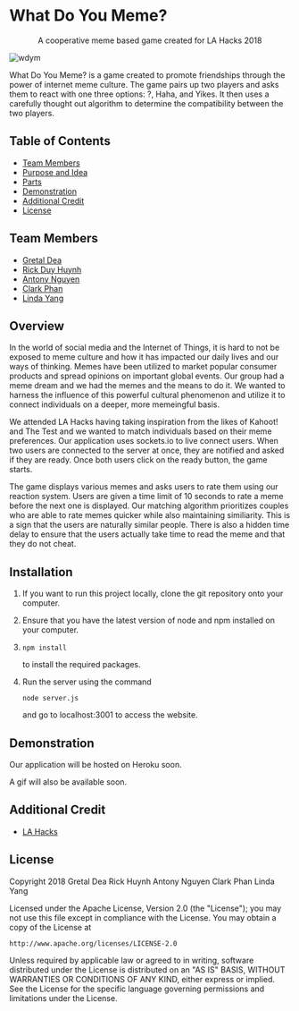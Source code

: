 # What Do You Meme?

<p align="center"> A cooperative meme based game created for LA Hacks 2018 </p>

![wdym](https://user-images.githubusercontent.com/32719891/38170453-d99a505a-353a-11e8-856c-cc0ae7a35676.png)

What Do You Meme? is a game created to promote friendships through the power of internet meme culture. The game pairs up two players and asks them to react with one three options: ?, Haha, and Yikes. It then uses a carefully thought out algorithm to determine the compatibility between the two players.

## Table of Contents
- [Team Members](https://github.com/gits-lit/lahacks2018#team-members)
- [Purpose and Idea](https://github.com/gits-lit/lahacks2018#overview)
- [Parts](https://github.com/gits-lit/lahacks2018#installation)
- [Demonstration](https://github.com/gits-lit/lahacks2018#demonstration)
- [Additional Credit](https://github.com/gits-lit/lahacks2018#additional-credit)
- [License](https://github.com/gits-lit/lahacks2018#license)

## Team Members
- [Gretal Dea](https://github.com/grtld)
- [Rick Duy Huynh](https://github.com/RickHuynh)
- [Antony Nguyen](https://github.com/eminguyen)
- [Clark Phan](https://github.com/ClarkPhan)
- [Linda Yang](https://github.com/Linda-Yang)

## Overview

In the world of social media and the Internet of Things, it is hard to not be exposed to meme culture and how it has impacted our daily lives and our ways of thinking. Memes have been utilized to market popular consumer products and spread opinions on important global events. Our group had a meme dream and we had the memes and the means to do it. We wanted to harness the influence of this powerful cultural phenomenon and utilize it to connect individuals on a deeper, more memeingful basis.

We attended LA Hacks having taking inspiration from the likes of Kahoot! and The Test and we wanted to match individuals based on their meme preferences. Our application uses sockets.io to live connect users. When two users are connected to the server at once, they are notified and asked if they are ready. Once both users click on the ready button, the game starts.

The game displays various memes and asks users to rate them using our reaction system. Users are given a time limit of 10 seconds to rate a meme before the next one is displayed. Our matching algorithm prioritizes couples who are able to rate memes quicker while also maintaining similiarity. This is a sign that the users are naturally similar people. There is also a hidden time delay to ensure that the users actually take time to read the meme and that they do not cheat.

## Installation

1. If you want to run this project locally, clone the git repository onto your computer.
2. Ensure that you have the latest version of node and npm installed on your computer.
3. ```
   npm install
   ```
   to install the required packages.
4. Run the server using the command 

   ```
   node server.js
   ```
   and go to localhost:3001 to access the website.

## Demonstration

Our application will be hosted on Heroku soon. 

A gif will also be available soon.

## Additional Credit
- [LA Hacks](https://lahacks.com/)

## License
Copyright 2018 Gretal Dea Rick Huynh Antony Nguyen Clark Phan Linda Yang

Licensed under the Apache License, Version 2.0 (the "License");
you may not use this file except in compliance with the License.
You may obtain a copy of the License at

    http://www.apache.org/licenses/LICENSE-2.0

Unless required by applicable law or agreed to in writing, software
distributed under the License is distributed on an "AS IS" BASIS,
WITHOUT WARRANTIES OR CONDITIONS OF ANY KIND, either express or implied.
See the License for the specific language governing permissions and
limitations under the License.

